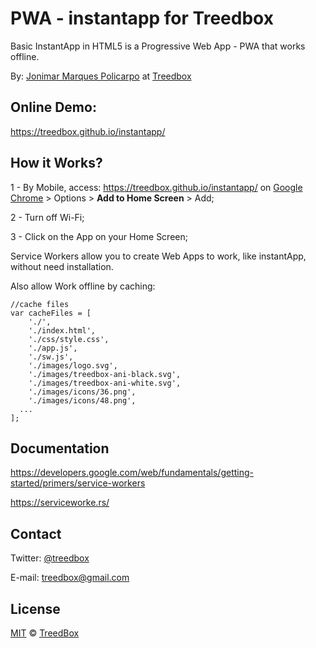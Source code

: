 # PWA - instantapp for Treedbox
Basic InstantApp in HTML5 is a Progressive Web App - PWA that works offline.

By: [Jonimar Marques Policarpo](http://treedbox.com) at [Treedbox](http://treedbox.com)

## Online Demo:
https://treedbox.github.io/instantapp/

## How it Works?
1 - By Mobile, access: https://treedbox.github.io/instantapp/ on [Google Chrome](https://play.google.com/store/apps/details?id=com.android.chrome) > Options > **Add to Home Screen** > Add;

2 - Turn off Wi-Fi;

3 - Click on the App on your Home Screen;

Service Workers allow you to create Web Apps to work, like instantApp, without need installation.

Also allow Work offline by caching:
```
//cache files
var cacheFiles = [
	'./',
	'./index.html',
	'./css/style.css',
	'./app.js',
	'./sw.js',
	'./images/logo.svg',
	'./images/treedbox-ani-black.svg',
	'./images/treedbox-ani-white.svg',
	'./images/icons/36.png',
	'./images/icons/48.png',
  ...
];
```
## Documentation
https://developers.google.com/web/fundamentals/getting-started/primers/service-workers

https://serviceworke.rs/


## Contact
Twitter: [@treedbox](http://twitter.com/treedbox)

E-mail: [treedbox@gmail.com](mailto:treedbox@gmail.com)

## License
[MIT](LICENSE.md) © [TreedBox](https://github.com/treedbox)
